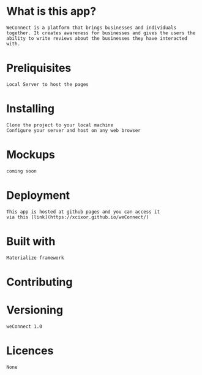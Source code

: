 # What is this app? 
    WeConnect is a platform that brings businesses and individuals together. It creates awareness for businesses and gives the users the ability to write reviews about the businesses they have interacted with.

# Preliquisites
    Local Server to host the pages

# Installing
    Clone the project to your local machine
    Configure your server and host on any web browser

# Mockups
    coming soon

# Deployment
    This app is hosted at github pages and you can access it
    via this [link](https://xcixor.github.io/weConnect/)

# Built with
    Materialize framework 

# Contributing

# Versioning
    weConnect 1.0

# Licences
    None

